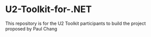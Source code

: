 # U2-Toolkit-for-.NET
This repository is for the U2 Toolkit participants to build the project proposed by Paul Chang
